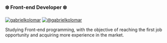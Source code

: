 ### ❄️ Front-end Developer ❄️ 

[![gabrielkolomar](https://img.shields.io/badge/LinkedIn-0077B5?style=for-the-badge&logo=linkedin&logoColor=white)](https://linkedin.com/in/gabrielkolomar)
[![@gabrielkolomar](https://img.shields.io/badge/Instagram-E4405F?style=for-the-badge&logo=instagram&logoColor=white)](https://instagram.com/gabrielkolomar)

Studying Front-end programming, with the objective of reaching the first job opportunity and acquiring more experience in the market.
